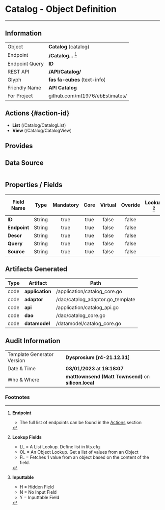 # **Catalog** - Object Definition
---
##  Information
|   |   |
|---|---|
|Object         |**Catalog** (catalog) |
|Endpoint 	    |**/Catalog...** [^1]|
|Endpoint Query |**ID**|
|REST API|**/API/Catalog/**|
Glyph|**fas fa-cubes** (text-info)
Friendly Name|**API Catalog**|
|For Project    |github.com/mt1976/ebEstimates/|

##  Actions {#action-id}
* **List** (/Catalog/CatalogList) 
* **View** (/Catalog/CatalogView)











##  Provides







##  Data Source 
|   |   |
|---|---|




##  Properties / Fields
| Field Name| Type | Mandatory | Core | Virtual | Overide | Lookup [^2]| Lookup Object      | Lookup Field Source         | Lookup Return Value                | Inputable [^3]|DB Column|Default Value| No Change | Callout | Internal | Display | Mask |
| -- | --  | :--: | :--: | :--: |:--: |:--: |:--: |-- |-- |:--: |-- | --| :--: | :--: | :--: | -- | -- |
|**ID**|String|true|true|false|false|||||Y|ID||false|false|false|text||
|**Endpoint**|String|true|true|false|false|||||Y|Endpoint||false|false|false|text||
|**Descr**|String|true|true|false|false|||||Y|Descr||false|false|false|text||
|**Query**|String|true|true|false|false|||||Y|Query||false|false|false|text||
|**Source**|String|true|true|false|false|||||Y|Source||false|false|false|text||


##  Artifacts Generated
| Type | Artifact | Path|
| :--: | -- | -- |
| code | **application** | /application/catalog_core.go |
| code | **adaptor** | /dao/catalog_adaptor.go_template |
| code | **api** | /application/catalog_api.go |
| code | **dao** | /dao/catalog_core.go |
| code | **datamodel** | /datamodel/catalog_core.go |


## Audit Information
|   |   |
|---|---|
Template Generator Version   | **Dysprosium [r4-21.12.31]**
Date & Time		     | **03/01/2023** at **19:18:07**
Who & Where		     | **matttownsend (Matt Townsend)** on **silicon.local**

### Footnotes
[^1]: **Endpoint**
    * The full list of endpoints can be found in the [Actions](#action-id) section
[^2]: **Lookup Fields**
    * LL = A List Lookup. Define list in lits.cfg
    * OL = An Object Lookup. Get a list of values from an Object
    * FL = Fetches 1 value from an object based on the content of the field. 
[^3]: **Inputtable**   
    * H = Hidden Field
    * N = No Input Field
    * Y = Inputtable Field